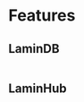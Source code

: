 # Features

## LaminDB

```{include} features-lamindb.md

```

## LaminHub

```{include} features-laminhub.md

```
